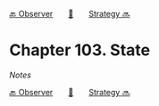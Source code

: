 [🔙 Observer][previous-chapter]&nbsp;&nbsp;&nbsp;&nbsp;&nbsp;&nbsp;&nbsp;[🏡][readme]&nbsp;&nbsp;&nbsp;&nbsp;&nbsp;&nbsp;&nbsp;[Strategy 🔜][upcoming-chapter]

# Chapter 103. State

_Notes_

[🔙 Observer][previous-chapter]&nbsp;&nbsp;&nbsp;&nbsp;&nbsp;&nbsp;&nbsp;[🏡][readme]&nbsp;&nbsp;&nbsp;&nbsp;&nbsp;&nbsp;&nbsp;[Strategy 🔜][upcoming-chapter]

[readme]: README.md
[previous-chapter]: ch102-observer.md
[upcoming-chapter]: ch104-strategy.md